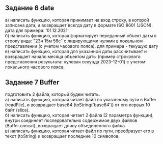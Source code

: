 ## Задание 6 date

а) написать функцию, которая принимает на вход строку, в которой записана дата, 
и возвращает всегда дату в формате ISO 8601 (JSON). дата для примера: '01.12.2021'  
б) написать функцию, которая форматирует переданный объект даты в строку вида: "23ч 15м 56с" 
с лидирующими нулями в локальном представлении (с учетом часового пояса). для примера - текущую дату  
в) написать функцию, которая для указанной даты рассчитывает и возвращает начало месяца 
объектом даты (пример строкового представления результата: нулевая секунда 2023-12-01) с учетом локального часового пояса.  

## Задание 7 Buffer
подготовить 2 файла, который будем читать.   
а) написать функцию, которая читает файл по указанному пути в Buffer (readFile), 
и возвращает base64 (toString('base64')) от его первых 10 байт (slice).  
б) написать функцию, которая читает 2 файла (2 параметра функции), внутри 
соединяет последовательно содержимое двух файлов (Buffer.concat), возвращает длину объединенного файла.  
в) написать функцию, которая читает файл по пути, преобразует его в текст 
(toString) и возвращает последние 10 символов.  
